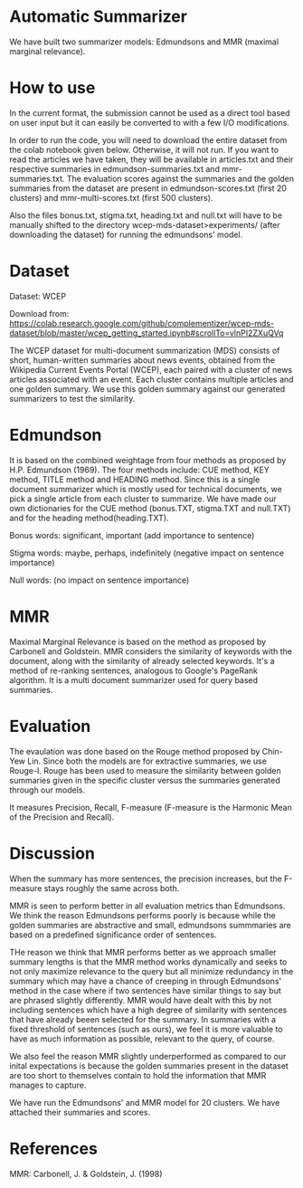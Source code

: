 # Automatic Summarizer
We have built two summarizer models: Edmundsons and MMR (maximal marginal relevance).

# How to use
In the current format, the submission cannot be used as a direct tool based on user input but it can easily be converted to with a few I/O modifications. 

In order to run the code, you will need to download the entire dataset from the colab notebook given below. Otherwise, it will not run. If you want to read the articles we have taken, they will be available in articles.txt and their respective summaries in edmundson-summaries.txt and mmr-summaries.txt. The evaluation scores against the summaries and the golden summaries from the dataset are present in edmundson-scores.txt (first 20 clusters) and mmr-multi-scores.txt (first 500 clusters).

Also the files bonus.txt, stigma.txt, heading.txt and null.txt will have to be manually shifted to the directory wcep-mds-dataset>experiments/ (after downloading the dataset) for running the edmundsons' model. 

# Dataset
Dataset: WCEP 

Download from: https://colab.research.google.com/github/complementizer/wcep-mds-dataset/blob/master/wcep_getting_started.ipynb#scrollTo=vlnPI2ZXuQVq

The WCEP dataset for multi-document summarization (MDS) consists of short, human-written summaries about news events, obtained from the Wikipedia Current Events Portal (WCEP), each paired with a cluster of news articles associated with an event. Each cluster contains multiple articles and one golden summary. We use this golden summary against our generated summarizers to test the similarity.



# Edmundson
It is based on the combined weightage from four methods as proposed by H.P. Edmundson (1969). The four methods include: CUE method, KEY method, TITLE method and HEADING method. 
Since this is a single document summarizer which is mostly used for technical documents, we pick a single article from each cluster to summarize.
We have made our own dictionaries for the CUE method (bonus.TXT, stigma.TXT and null.TXT) and for the heading method(heading.TXT).

Bonus words: significant, important (add importance to sentence)

Stigma words: maybe, perhaps, indefinitely (negative impact on sentence importance)

Null words: (no impact on sentence importance)

# MMR
Maximal Marginal Relevance is based on the method as proposed by Carbonell and Goldstein. MMR considers the similarity of keywords with the document, along with the similarity of already selected keywords. It's a method of re-ranking sentences, analogous to Google's PageRank algorithm.​​
It is a multi document summarizer used for query based summaries. 

# Evaluation
The evaulation was done based on the Rouge method proposed by Chin-Yew Lin. Since both the models are for extractive summaries, we use Rouge-I. Rouge has been used to measure the similarity between golden summaries given in the specific cluster versus the summaries generated through our models. 

It measures Precision, Recall, F-measure (F-measure is the Harmonic Mean of the Precision and Recall).

# Discussion
When the summary has more sentences, the precision increases, but the F-measure stays roughly the same across both.

MMR is seen to perform better in all evaluation metrics than Edmundsons. We think the reason Edmundsons performs poorly is because while the golden summaries are abstractive and small, edmundsons summmaries are based on a predefined significance order of sentences. 

THe reason we think that MMR performs better as we approach smaller summary lengths is that the MMR method works dynamically and seeks to not only maximize relevance to the query but all minimize redundancy in the summary which may have a chance of creeping in through Edmundsons' method in the case where if two sentences have similar things to say but are phrased slightly differently. MMR would have dealt with this by not including sentences which have a high degree of similarity with sentences that have already beeen selected for the summary. In summaries with a fixed threshold of sentences (such as ours), we feel it is more valuable to have as much information as possible, relevant to the query, of course. 

We also feel the reason MMR slightly underperformed as compared to our inital expectations is because the golden summaries present in the dataset are too short to themselves contain to hold the information that MMR manages to capture. 

We have run the Edmundsons' and MMR model for 20 clusters. We have attached their summaries and scores.

# References
MMR: Carbonell, J. & Goldstein, J. (1998)
